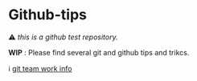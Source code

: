 # Github-tips

 :warning: *this is a github test repository.*

 __WIP__ : Please find several git and github tips and trikcs.

:information_source: [git team work info](git-team-work.md)
